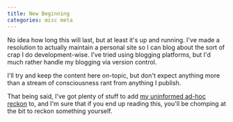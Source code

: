 ```yaml
---
title: New Beginning
categories: misc meta
---
```


No idea how long this will last, but at least it's up and running. I've made a resolution to actually maintain a personal site so I can blog about the sort of crap I do development-wise. I've tried using blogging platforms, but I'd much rather handle my blogging via version control.

I'll try and keep the content here on-topic, but don't expect anything more than a stream of consciousness rant from anything I publish.

That being said, I've got plenty of stuff to add [my uninformed ad-hoc reckon](https://youtu.be/OQnd5ilKx2Y) to, and I'm sure that if you end up reading this, you'll be chomping at the bit to reckon something yourself.
